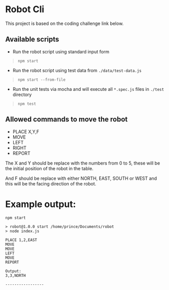 # Robot Cli

This project is based on the coding challenge link below.

## Available scripts

* Run the robot script using standard input form
> `npm start`

* Run the robot script using test data from `./data/test-data.js`
> `npm start --from-file`

* Run the unit tests via mocha and will execute all `*.spec.js` files in `./test` directory
> `npm test`

## Allowed commands to move the robot

* PLACE X,Y,F
* MOVE
* LEFT
* RIGHT
* REPORT

The X and Y should be replace with the numbers from 0 to 5, these will be the initial position of the robot in the table.
 
And F should be replace with either NORTH, EAST, SOUTH or WEST and this will be the facing direction of the robot.

# Example output:

```
npm start

> robot@1.0.0 start /home/prince/Documents/robot
> node index.js

PLACE 1,2,EAST
MOVE
MOVE
LEFT
MOVE
REPORT

Output:
3,3,NORTH

-----------------

```
